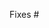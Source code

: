 <!--
Thank you for submitting a pull request!

Please verify that:
* [ ] Code is up-to-date with the `master` branch.
* [ ] You've successfully built and run the tests locally.
  https://github.com/ExpediaGroup/pitchfork#build
* [ ] There are new or updated unit tests validating the change.

Refer to CONTRIBUTING.md for more details.
  https://github.com/ExpediaGroup/pitchfork/blob/master/CONTRIBUTING.md
-->

Fixes #
